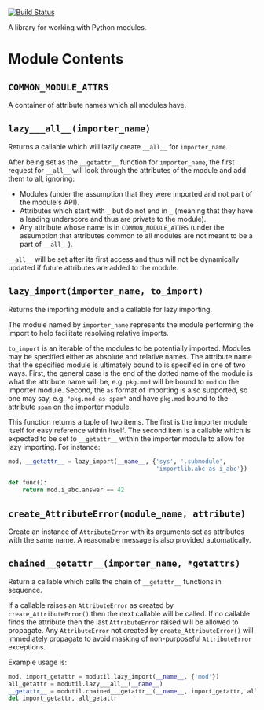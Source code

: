 [![Build Status](https://travis-ci.org/brettcannon/modutil.svg?branch=master)](https://travis-ci.org/brettcannon/modutil)

A library for working with Python modules.

# Module Contents

## `COMMON_MODULE_ATTRS`
A container of attribute names which all modules have.

## `lazy___all__(importer_name)`
Returns a callable which will lazily create `__all__` for `importer_name`.

After being set as the `__getattr__` function for `importer_name`, the first
request for `__all__` will look through the attributes of the module and add
them to all, ignoring:

- Modules (under the assumption that they were imported and not part of the
  module's API).
- Attributes which start with `_` but do not end in `_` (meaning that they
  have a leading underscore and thus are private to the module).
- Any attribute whose name is in `COMMON_MODULE_ATTRS` (under the assumption
  that attributes common to all modules are not meant to be a part of `__all__`).

`__all__` will be set after its first access and thus will not be dynamically
updated if future attributes are added to the module.

## `lazy_import(importer_name, to_import)`
Returns the importing module and a callable for lazy importing.

The module named by `importer_name` represents the module performing the
import to help facilitate resolving relative imports.

`to_import` is an iterable of the modules to be potentially imported. Modules
may be specified either as absolute and relative names. The attribute name
that the specified module is ultimately bound to is specified in one of two
ways. First, the general case is the end of the dotted name of the module is
what the attribute name will be, e.g. `pkg.mod` will be bound to `mod` on
the importer module. Second, the `as` format of importing is also supported,
so one may say, e.g. `"pkg.mod as spam"` and have `pkg.mod` bound to the
attribute `spam` on the importer module.

This function returns a tuple of two items. The first is the importer
module itself for easy reference within itself. The second item is a callable
which is expected to be set to `__getattr__` within the importer module to allow
for lazy importing. For instance:

```python
mod, __getattr__ = lazy_import(__name__, {'sys', '.submodule',
                                          'importlib.abc as i_abc'})

def func():
    return mod.i_abc.answer == 42
```

## `create_AttributeError(module_name, attribute)`
Create an instance of `AttributeError` with its arguments set as attributes
with the same name. A reasonable message is also provided automatically.

## `chained__getattr__(importer_name, *getattrs)`
Return a callable which calls the chain of `__getattr__` functions in sequence.

If a callable raises an `AttributeError` as created by `create_AttributeError()`
then the next callable will be called. If no callable finds the attribute then
the last `AttributeError` raised will be allowed to propagate. Any
`AttributeError` not created by `create_AttributeError()` will immediately
propagate to avoid masking of non-purposeful `AttributeError` exceptions.

Example usage is:
```python
mod, import_getattr = modutil.lazy_import(__name__, {'mod'})
all_getattr = modutil.lazy___all__(__name__)
__getattr__ = modutil.chained___getattr__(__name__, import_getattr, all_getattr)
del import_getattr, all_getattr
```

